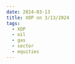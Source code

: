```yaml
---
date: 2024-03-13
title: XOP on 3/13/2024
tags: 
  - XOP
  - oil
  - gas
  - sector
  - equities
---
```

<div class="post">
<snapshot-grid 
    :reports="['2024/03/12/CTA/XOP', '2024/03/13/CTA/XOP', '2024/03/13/MTP/XOP']"
    chart="2024/03/13/Chart/XOP"
/>
<p>

</p>
<p>

</p>
</div>